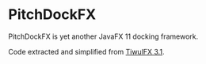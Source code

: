 # PitchDockFX

PitchDockFX is yet another JavaFX 11 docking framework.

Code extracted and simplified from [TiwulFX 3.1](https://bitbucket.org/panemu/tiwulfx/src/master/).
